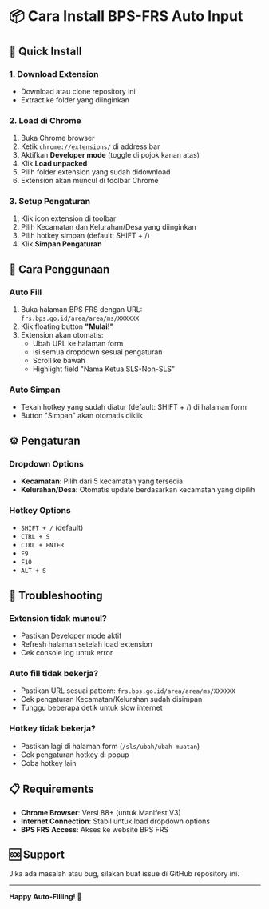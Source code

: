 # 📦 Cara Install BPS-FRS Auto Input

## 🚀 Quick Install

### 1. Download Extension
- Download atau clone repository ini
- Extract ke folder yang diinginkan

### 2. Load di Chrome
1. Buka Chrome browser
2. Ketik `chrome://extensions/` di address bar
3. Aktifkan **Developer mode** (toggle di pojok kanan atas)
4. Klik **Load unpacked**
5. Pilih folder extension yang sudah didownload
6. Extension akan muncul di toolbar Chrome

### 3. Setup Pengaturan
1. Klik icon extension di toolbar
2. Pilih Kecamatan dan Kelurahan/Desa yang diinginkan
3. Pilih hotkey simpan (default: SHIFT + /)
4. Klik **Simpan Pengaturan**

## 🎯 Cara Penggunaan

### Auto Fill
1. Buka halaman BPS FRS dengan URL: `frs.bps.go.id/area/area/ms/XXXXXX`
2. Klik floating button **"Mulai!"**
3. Extension akan otomatis:
   - Ubah URL ke halaman form
   - Isi semua dropdown sesuai pengaturan
   - Scroll ke bawah
   - Highlight field "Nama Ketua SLS-Non-SLS"

### Auto Simpan
- Tekan hotkey yang sudah diatur (default: SHIFT + /) di halaman form
- Button "Simpan" akan otomatis diklik

## ⚙️ Pengaturan

### Dropdown Options
- **Kecamatan**: Pilih dari 5 kecamatan yang tersedia
- **Kelurahan/Desa**: Otomatis update berdasarkan kecamatan yang dipilih

### Hotkey Options
- `SHIFT + /` (default)
- `CTRL + S`
- `CTRL + ENTER`
- `F9`
- `F10`
- `ALT + S`

## 🔧 Troubleshooting

### Extension tidak muncul?
- Pastikan Developer mode aktif
- Refresh halaman setelah load extension
- Cek console log untuk error

### Auto fill tidak bekerja?
- Pastikan URL sesuai pattern: `frs.bps.go.id/area/area/ms/XXXXXX`
- Cek pengaturan Kecamatan/Kelurahan sudah disimpan
- Tunggu beberapa detik untuk slow internet

### Hotkey tidak bekerja?
- Pastikan lagi di halaman form (`/sls/ubah/ubah-muatan`)
- Cek pengaturan hotkey di popup
- Coba hotkey lain

## 📋 Requirements

- **Chrome Browser**: Versi 88+ (untuk Manifest V3)
- **Internet Connection**: Stabil untuk load dropdown options
- **BPS FRS Access**: Akses ke website BPS FRS

## 🆘 Support

Jika ada masalah atau bug, silakan buat issue di GitHub repository ini.

---

**Happy Auto-Filling! 🎉**
